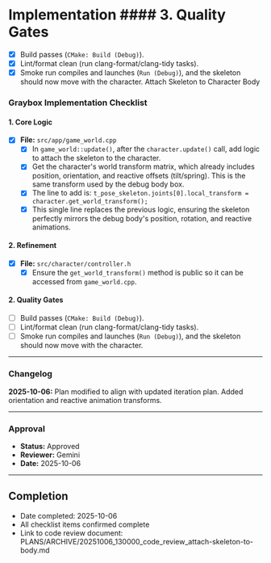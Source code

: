 # Implementation #### 3. Quality Gates

- [x] Build passes (`CMake: Build (Debug)`).
- [x] Lint/format clean (run clang-format/clang-tidy tasks).
- [x] Smoke run compiles and launches (`Run (Debug)`), and the skeleton should now move with the character. Attach Skeleton to Character Body

### Graybox Implementation Checklist

#### 1. Core Logic

- [x] **File:** `src/app/game_world.cpp`
    - [x] In `game_world::update()`, after the `character.update()` call, add logic to attach the skeleton to the character.
    - [x] Get the character's world transform matrix, which already includes position, orientation, and reactive offsets (tilt/spring). This is the same transform used by the debug body box.
    - [x] The line to add is: `t_pose_skeleton.joints[0].local_transform = character.get_world_transform();`
    - [x] This single line replaces the previous logic, ensuring the skeleton perfectly mirrors the debug body's position, rotation, and reactive animations.

#### 2. Refinement

- [x] **File:** `src/character/controller.h`
    - [x] Ensure the `get_world_transform()` method is public so it can be accessed from `game_world.cpp`.

#### 2. Quality Gates

- [ ] Build passes (`CMake: Build (Debug)`).
- [ ] Lint/format clean (run clang-format/clang-tidy tasks).
- [ ] Smoke run compiles and launches (`Run (Debug)`), and the skeleton should now move with the character.

---

### Changelog

**2025-10-06:** Plan modified to align with updated iteration plan. Added orientation and reactive animation transforms.

---

### Approval

- **Status:** Approved
- **Reviewer:** Gemini
- **Date:** 2025-10-06

---

## Completion

- Date completed: 2025-10-06
- All checklist items confirmed complete
- Link to code review document: PLANS/ARCHIVE/20251006_130000_code_review_attach-skeleton-to-body.md
